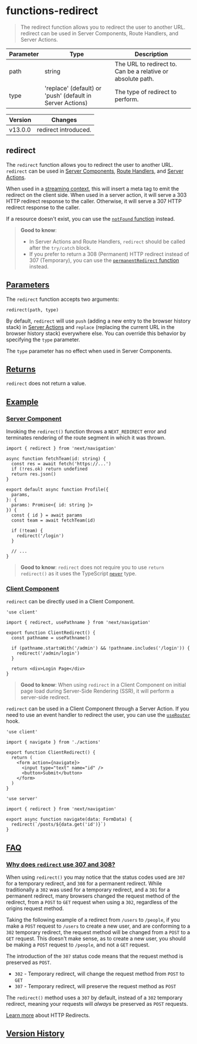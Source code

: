 # functions-redirect

> The redirect function allows you to redirect the user to another URL. redirect can be used in Server Components, Route Handlers, and Server Actions.

| Parameter | Type                                                      | Description                                                 |
| --------- | --------------------------------------------------------- | ----------------------------------------------------------- |
| path      | string                                                    | The URL to redirect to. Can be a relative or absolute path. |
| type      | 'replace' (default) or 'push' (default in Server Actions) | The type of redirect to perform.                            |

| Version | Changes              |
| ------- | -------------------- |
| v13.0.0 | redirect introduced. |

## redirect

The `redirect` function allows you to redirect the user to another URL. `redirect` can be used in [Server Components](/docs/app/getting-started/server-and-client-components), [Route Handlers](/docs/app/building-your-application/routing/route-handlers), and [Server Actions](/docs/app/building-your-application/data-fetching/server-actions-and-mutations).

When used in a [streaming context](about:/docs/app/building-your-application/routing/loading-ui-and-streaming#what-is-streaming), this will insert a meta tag to emit the redirect on the client side. When used in a server action, it will serve a 303 HTTP redirect response to the caller. Otherwise, it will serve a 307 HTTP redirect response to the caller.

If a resource doesn't exist, you can use the [`notFound` function](/docs/app/api-reference/functions/not-found) instead.

> **Good to know**:
> 
> *   In Server Actions and Route Handlers, `redirect` should be called after the `try/catch` block.
> *   If you prefer to return a 308 (Permanent) HTTP redirect instead of 307 (Temporary), you can use the [`permanentRedirect` function](/docs/app/api-reference/functions/permanentRedirect) instead.

## [Parameters](#parameters)

The `redirect` function accepts two arguments:

    redirect(path, type)

By default, `redirect` will use `push` (adding a new entry to the browser history stack) in [Server Actions](/docs/app/building-your-application/data-fetching/server-actions-and-mutations) and `replace` (replacing the current URL in the browser history stack) everywhere else. You can override this behavior by specifying the `type` parameter.

The `type` parameter has no effect when used in Server Components.

## [Returns](#returns)

`redirect` does not return a value.

## [Example](#example)

### [Server Component](#server-component)

Invoking the `redirect()` function throws a `NEXT_REDIRECT` error and terminates rendering of the route segment in which it was thrown.

    import { redirect } from 'next/navigation'
     
    async function fetchTeam(id: string) {
      const res = await fetch('https://...')
      if (!res.ok) return undefined
      return res.json()
    }
     
    export default async function Profile({
      params,
    }: {
      params: Promise<{ id: string }>
    }) {
      const { id } = await params
      const team = await fetchTeam(id)
     
      if (!team) {
        redirect('/login')
      }
     
      // ...
    }

> **Good to know**: `redirect` does not require you to use `return redirect()` as it uses the TypeScript [`never`](https://www.typescriptlang.org/docs/handbook/2/functions.html#never) type.

### [Client Component](#client-component)

`redirect` can be directly used in a Client Component.

    'use client'
     
    import { redirect, usePathname } from 'next/navigation'
     
    export function ClientRedirect() {
      const pathname = usePathname()
     
      if (pathname.startsWith('/admin') && !pathname.includes('/login')) {
        redirect('/admin/login')
      }
     
      return <div>Login Page</div>
    }

> **Good to know**: When using `redirect` in a Client Component on initial page load during Server-Side Rendering (SSR), it will perform a server-side redirect.

`redirect` can be used in a Client Component through a Server Action. If you need to use an event handler to redirect the user, you can use the [`useRouter`](/docs/app/api-reference/functions/use-router) hook.

    'use client'
     
    import { navigate } from './actions'
     
    export function ClientRedirect() {
      return (
        <form action={navigate}>
          <input type="text" name="id" />
          <button>Submit</button>
        </form>
      )
    }

    'use server'
     
    import { redirect } from 'next/navigation'
     
    export async function navigate(data: FormData) {
      redirect(`/posts/${data.get('id')}`)
    }

## [FAQ](#faq)

### [Why does `redirect` use 307 and 308?](#why-does-redirect-use-307-and-308)

When using `redirect()` you may notice that the status codes used are `307` for a temporary redirect, and `308` for a permanent redirect. While traditionally a `302` was used for a temporary redirect, and a `301` for a permanent redirect, many browsers changed the request method of the redirect, from a `POST` to `GET` request when using a `302`, regardless of the origins request method.

Taking the following example of a redirect from `/users` to `/people`, if you make a `POST` request to `/users` to create a new user, and are conforming to a `302` temporary redirect, the request method will be changed from a `POST` to a `GET` request. This doesn't make sense, as to create a new user, you should be making a `POST` request to `/people`, and not a `GET` request.

The introduction of the `307` status code means that the request method is preserved as `POST`.

*   `302` - Temporary redirect, will change the request method from `POST` to `GET`
*   `307` - Temporary redirect, will preserve the request method as `POST`

The `redirect()` method uses a `307` by default, instead of a `302` temporary redirect, meaning your requests will _always_ be preserved as `POST` requests.

[Learn more](https://developer.mozilla.org/docs/Web/HTTP/Redirections) about HTTP Redirects.

## [Version History](#version-history)
